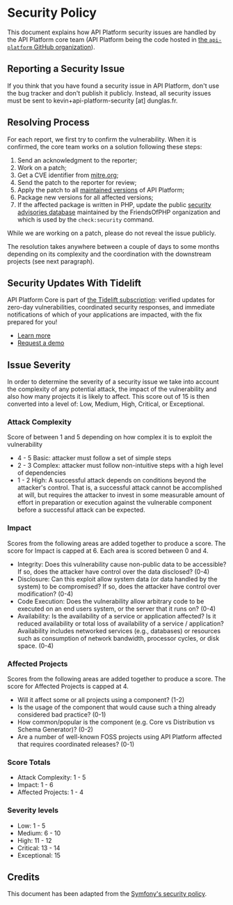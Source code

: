 # Security Policy

This document explains how API Platform security issues are handled by the API Platform core team (API Platform being the code hosted in [the `api-platform` GitHub organization](https://github.com/api-platform)).

## Reporting a Security Issue

If you think that you have found a security issue in API Platform, don't use the bug tracker and don't publish it publicly. Instead, all security issues must be sent to kevin+api-platform-security [at] dunglas.fr.

## Resolving Process

For each report, we first try to confirm the vulnerability. When it is confirmed, the core team works on a solution following these steps:

1. Send an acknowledgment to the reporter;
2. Work on a patch;
3. Get a CVE identifier from [mitre.org](https://cveform.mitre.org);
4. Send the patch to the reporter for review;
5. Apply the patch to all [maintained versions](releases.md) of API Platform;
6. Package new versions for all affected versions;
7. If the affected package is written in PHP, update the public [security advisories database](https://github.com/FriendsOfPHP/security-advisories) maintained by the FriendsOfPHP organization and which is used by the `check:security` command.

While we are working on a patch, please do not reveal the issue publicly.

The resolution takes anywhere between a couple of days to some months depending on its complexity and the coordination with the downstream projects (see next paragraph).

## Security Updates With Tidelift

API Platform Core is part of [the Tidelift subscription](https://tidelift.com/subscription/pkg/packagist-api-platform-core?utm_source=packagist-api-platform-core&utm_medium=referral&utm_campaign=enterprise): verified updates for zero-day vulnerabilities, coordinated security responses, and immediate notifications of which of your applications are impacted, with the fix prepared for you!

- [Learn more](https://tidelift.com/subscription/pkg/packagist-api-platform-core?utm_source=packagist-api-platform-core&utm_medium=referral&utm_campaign=enterprise)
- [Request a demo](https://tidelift.com/subscription/request-a-demo?utm_source=packagist-api-platform-core&utm_medium=referral&utm_campaign=enterprise)

## Issue Severity

In order to determine the severity of a security issue we take into account the complexity of any potential attack, the impact of the vulnerability and also how many projects it is likely to affect. This score out of 15 is then converted into a level of: Low, Medium, High, Critical, or Exceptional.

### Attack Complexity

Score of between 1 and 5 depending on how complex it is to exploit the vulnerability

- 4 - 5 Basic: attacker must follow a set of simple steps
- 2 - 3 Complex: attacker must follow non-intuitive steps with a high level of dependencies
- 1 - 2 High: A successful attack depends on conditions beyond the attacker's control. That is, a successful attack cannot be accomplished at will, but requires the attacker to invest in some measurable amount of effort in preparation or execution against the vulnerable component before a successful attack can be expected.

### Impact

Scores from the following areas are added together to produce a score. The score for Impact is capped at 6. Each area is scored between 0 and 4.

- Integrity: Does this vulnerability cause non-public data to be accessible? If so, does the attacker have control over the data disclosed? (0-4)
- Disclosure: Can this exploit allow system data (or data handled by the system) to be compromised? If so, does the attacker have control over modification? (0-4)
- Code Execution: Does the vulnerability allow arbitrary code to be executed on an end users system, or the server that it runs on? (0-4)
- Availability: Is the availability of a service or application affected? Is it reduced availability or total loss of availability of a service / application? Availability includes networked services (e.g., databases) or resources such as consumption of network bandwidth, processor cycles, or disk space. (0-4)

### Affected Projects

Scores from the following areas are added together to produce a score. The score for Affected Projects is capped at 4.

- Will it affect some or all projects using a component? (1-2)
- Is the usage of the component that would cause such a thing already considered bad practice? (0-1)
- How common/popular is the component (e.g. Core vs Distribution vs Schema Generator)? (0-2)
- Are a number of well-known FOSS projects using API Platform affected that requires coordinated releases? (0-1)

### Score Totals

- Attack Complexity: 1 - 5
- Impact: 1 - 6
- Affected Projects: 1 - 4

### Severity levels

- Low: 1 - 5
- Medium: 6 - 10
- High: 11 - 12
- Critical: 13 - 14
- Exceptional: 15

## Credits

This document has been adapted from the [Symfony's security policy](https://symfony.com/doc/current/contributing/code/security.html).
